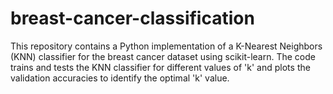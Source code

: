 # breast-cancer-classification
This repository contains a Python implementation of a K-Nearest Neighbors (KNN) classifier for the breast cancer dataset using scikit-learn. The code trains and tests the KNN classifier for different values of 'k' and plots the validation accuracies to identify the optimal 'k' value.
